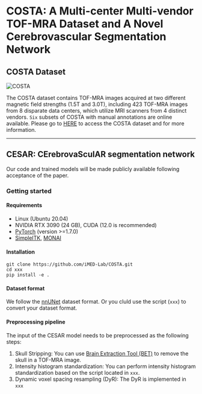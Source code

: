 # **COSTA**: A Multi-center Multi-vendor TOF-MRA Dataset and A Novel Cerebrovascular Segmentation Network

## COSTA Dataset
![COSTA](./assets/costa.png)

The COSTA dataset contains TOF-MRA images acquired at two different magnetic field strengths (1.5T and 3.0T), including 423 TOF-MRA images from 8 disparate data centers, which utilize MRI scanners from 4 distinct vendors. ```Six``` subsets of COSTA with manual annotations are online available. Please go to [HERE](https://imed.nimte.ac.cn/costa.html) to access the COSTA dataset and for more information.

---

## CESAR: CErebrovaSculAR segmentation network
Our code and trained models will be made publicly available following acceptance of the paper.

### Getting started
#### Requirements
- Linux (Ubuntu 20.04)
- NVIDIA RTX 3090 (24 GB), CUDA (12.0 is recommended)
- [PyTorch](https://pytorch.org/) (version >=1.7.0)
- [SimpleITK](https://simpleitk.org/), [MONAI](https://monai.io/)

#### Installation
```
git clone https://github.com/iMED-Lab/COSTA.git
cd xxx
pip install -e .
```

#### Dataset format
We follow the [nnUNet](https://github.com/MIC-DKFZ/nnUNet/tree/nnunetv1) dataset format. Or you cluld use the script (```xxx```) to convert your dataset format.

#### Preprocessing pipeline
The input of the CESAR model needs to be preprocessed as the following steps:
1. Skull Stripping: You can use [Brain Extraction Tool (BET)](https://fsl.fmrib.ox.ac.uk/fsl/fslwiki/BET/UserGuide) to remove the skull in a TOF-MRA image.
2. Intensity histogram standardization: You can perform intensity histogram standardization based on the script located in ```xxx```.
3. Dynamic voxel spacing resampling (DyR): The DyR is implemented in ```xxx```